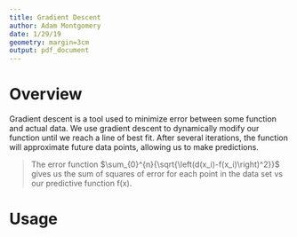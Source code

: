 ```yaml
---
title: Gradient Descent
author: Adam Montgomery
date: 1/29/19
geometry: margin=3cm
output: pdf_document
---
```


# Overview
Gradient descent is a tool used to minimize
error between some function and actual data.
We use gradient descent to dynamically modify
our function until we reach a line of best fit.
After several iterations, the function will approximate
future data points, allowing us to make predictions.

> The error function
$\sum_{0}^{n}{\sqrt{\left(d(x_i)-f(x_i)\right)^2}}$
gives us the sum of squares of error for each point in the
data set vs our predictive function f(x).

# Usage
